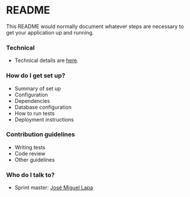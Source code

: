 # README #

This README would normally document whatever steps are necessary to get your application up and running.

### Technical ###

* Technical details are [here](technical.md).

### How do I get set up? ###

* Summary of set up
* Configuration
* Dependencies
* Database configuration
* How to run tests
* Deployment instructions

### Contribution guidelines ###

* Writing tests
* Code review
* Other guidelines

### Who do I talk to? ###

* Sprint master: [José Miguel Lapa](1200619@isep.ipp.pt) 